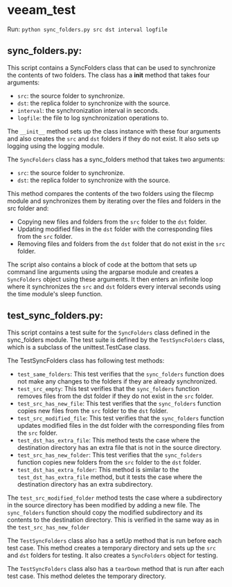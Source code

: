 # veeam_test

Run: ``python sync_folders.py src dst interval logfile``

## sync_folders.py:

This script contains a SyncFolders class that can be used to synchronize the contents of two folders. The class has a __init__ method that takes four arguments:

* ``src``: the source folder to synchronize.
* ``dst``: the replica folder to synchronize with the source.
* ``interval``: the synchronization interval in seconds.
* ``logfile``: the file to log synchronization operations to.

The ``__init__`` method sets up the class instance with these four arguments and also creates the ``src`` and ``dst`` folders if they do not exist. It also sets up logging using the logging module.

The ``SyncFolders`` class has a sync_folders method that takes two arguments:

* ``src``: the source folder to synchronize.
* ``dst``: the replica folder to synchronize with the source.

This method compares the contents of the two folders using the filecmp module and synchronizes them by iterating over the files and folders in the src folder and:

* Copying new files and folders from the ``src`` folder to the ``dst`` folder.
* Updating modified files in the ``dst`` folder with the corresponding files from the ``src`` folder.
* Removing files and folders from the ``dst`` folder that do not exist in the ``src`` folder.

The script also contains a block of code at the bottom that sets up command line arguments using the argparse module and creates a ``SyncFolders`` object using these arguments. It then enters an infinite loop where it synchronizes the ``src`` and ``dst`` folders every interval seconds using the time module's sleep function.


## test_sync_folders.py:

This script contains a test suite for the ``SyncFolders`` class defined in the sync_folders module. The test suite is defined by the ``TestSyncFolders`` class, which is a subclass of the unittest.TestCase class.

The TestSyncFolders class has following test methods:

* ``test_same_folders``: This test verifies that the ``sync_folders`` function does not make any changes to the folders if they are already synchronized.
* ``test_src_empty``: This test verifies that the ``sync_folders`` function removes files from the dst folder if they do not exist in the ``src`` folder.
* ``test_src_has_new_file``: This test verifies that the ``sync_folders`` function copies new files from the ``src`` folder to the ``dst`` folder.
* ``test_src_modified_file``: This test verifies that the ``sync_folders`` function updates modified files in the dst folder with the corresponding files from the ``src`` folder.
* ``test_dst_has_extra_file``: This method tests the case where the destination directory has an extra file that is not in the source directory.
* ``test_src_has_new_folder``: This test verifies that the ``sync_folders`` function copies new folders from the ``src`` folder to the ``dst`` folder.
* ``test_dst_has_extra_folder``: This method is similar to the ``test_dst_has_extra_file`` method, but it tests the case where the destination directory has an extra subdirectory.

The ``test_src_modified_folder`` method tests the case where a subdirectory in the source directory has been modified by adding a new file. The ``sync_folders`` function should copy the modified subdirectory and its contents to the destination directory. This is verified in the same way as in the ``test_src_has_new_folder``

The ``TestSyncFolders`` class also has a setUp method that is run before each test case. This method creates a temporary directory and sets up the ``src`` and ``dst`` folders for testing. It also creates a ``SyncFolders`` object for testing.

The ``TestSyncFolders`` class also has a ``tearDown`` method that is run after each test case. This method deletes the temporary directory.
